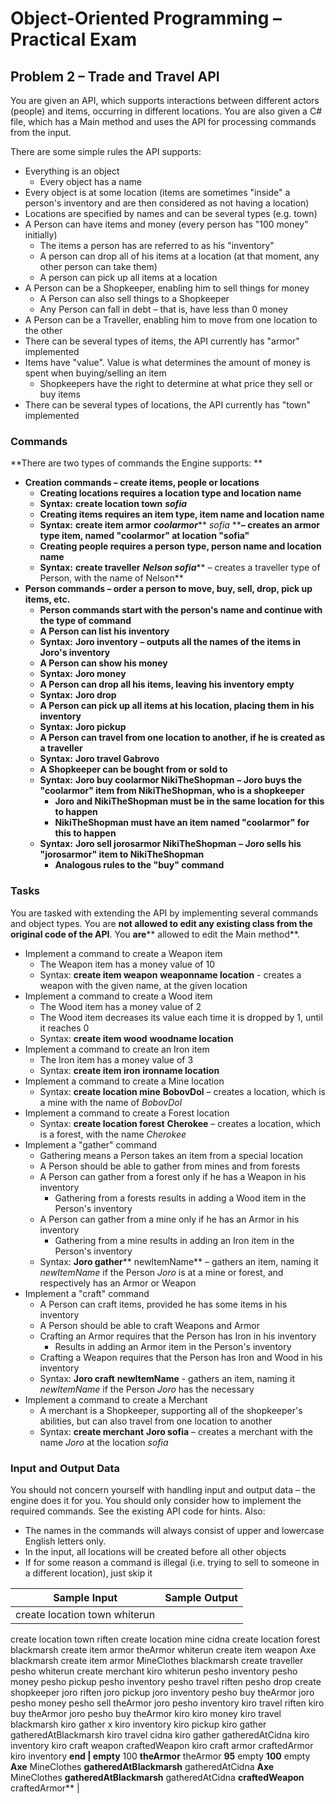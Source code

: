 # Object-Oriented Programming – Practical Exam

## Problem 2 – Trade and Travel API

You are given an API, which supports interactions between different actors (people) and items, occurring in different locations. You are also given a C# file, which has a Main method and uses the API for processing commands from the input.

There are some simple rules the API supports:

- Everything is an object
  - Every object has a name
- Every object is at some location (items are sometimes &quot;inside&quot; a person&#39;s inventory and are then considered as not having a location)
- Locations are specified by names and can be several types (e.g. town)
- A Person can have items and money (every person has &quot;100 money&quot; initially)
  - The items a person has are referred to as his &quot;inventory&quot;
  - A person can drop all of his items at a location (at that moment, any other person can take them)
  - A person can pick up all items at a location
- A Person can be a Shopkeeper, enabling him to sell things for money
  - A Person can also sell things to a Shopkeeper
  - Any Person can fall in debt – that is, have less than 0 money
- A Person can be a Traveller, enabling him to move from one location to the other
- There can be several types of items, the API currently has &quot;armor&quot; implemented
- Items have &quot;value&quot;. Value is what determines the amount of money is spent when buying/selling an item
  - Shopkeepers have the right to determine at what price they sell or buy items
- There can be  several types of locations, the API currently has &quot;town&quot; implemented

### Commands

**There are two types of commands the Engine supports:       **

- **Creation commands – create items, people or locations**
  - **Creating locations requires a location type and location name**
  - **Syntax:**  **create location town**  **_sofia_**
  - **Creating items requires an item type, item name and location name**
  - **Syntax:**  **create item armor**  **_coolarmor_**** _sofia_ ****– creates an armor type item, named &quot;coolarmor&quot; at location &quot;sofia&quot;**
  - **Creating people requires a person type, person name and location name**
  - **Syntax:**  **create traveller**  **_Nelson sofia_**** – creates a traveller type of Person, with the name of Nelson**
- **Person commands – order a person to move, buy, sell, drop, pick up items, etc.**
  - **Person commands start with the person&#39;s name and continue with the type of command**
  - **A Person can list his inventory**
  - **Syntax:**  **Joro inventory**  **– outputs all the names of the items in Joro&#39;s inventory**
  - **A Person can show his money**
  - **Syntax:**  **Joro money**
  - **A Person can drop all his items, leaving his inventory empty**
  - **Syntax:**  **Joro drop**
  - **A Person can pick up all items at his location, placing them in his inventory**
  - **Syntax:**  **Joro pickup**
  - **A Person can travel from one location to another, if he is created as a traveller**
  - **Syntax:**  **Joro travel Gabrovo**
  - **A Shopkeeper can be bought from or sold to**
  - **Syntax:**  **Joro buy coolarmor NikiTheShopman**  **– Joro buys the &quot;coolarmor&quot; item from NikiTheShopman, who is a shopkeeper**
    - **Joro and NikiTheShopman must be in the same location for this to happen**
    - **NikiTheShopman must have an item named &quot;coolarmor&quot; for this to happen**
  - **Syntax:**  **Joro sell jorosarmor NikiTheShopman**  **– Joro sells his &quot;jorosarmor&quot; item to NikiTheShopman**
    - **Analogous rules to the &quot;buy&quot; command**

### Tasks

You are tasked with extending the API by implementing several commands and object types. You are **not allowed to edit any existing class from the original code of the API**. You **are**** allowed to edit the Main method**.

- Implement a command to create a Weapon item
  - The Weapon item has a money value of 10
  - Syntax: **create item weapon**  **weaponname location**  - creates a weapon with the given name, at the given location
- Implement a command to create a Wood item
  - The Wood item has a money value of 2
  - The Wood item decreases its value each time it is dropped by 1, until it reaches 0
  - Syntax: **create item wood**  **woodname location**
- Implement a command to create an Iron item
  - The Iron item has a money value of 3
  - Syntax: **create item iron**  **ironname location**
- Implement a command to create a Mine location
  - Syntax: **create location mine**  **BobovDol** – creates a location, which is a mine with the name of _BobovDol_
- Implement a command to create a Forest location
  - Syntax: **create location forest**  **Cherokee** – creates a location, which is a forest, with the name _Cherokee_
- Implement a &quot;gather&quot; command
  - Gathering means a Person takes an item from a special location
  - A Person should be able to gather from mines and from forests
  - A Person can gather from a forest only if he has a Weapon in his inventory
    - Gathering from a forests results in adding a Wood item in the Person&#39;s inventory
  - A Person can gather from a mine only if he has an Armor in his inventory
    - Gathering from a mine results in adding an Iron item in the Person&#39;s inventory
  - Syntax: **Joro gather**** newItemName** – gathers an item, naming it _newItemName_ if the Person _Joro_ is at a mine or forest, and respectively has an Armor or Weapon
- Implement a &quot;craft&quot; command
  - A Person can craft items, provided he has some items in his inventory
  - A Person should be able to craft Weapons and Armor
  - Crafting an Armor requires that the Person has Iron in his inventory
    - Results in adding an Armor item in the Person&#39;s inventory
  - Crafting a Weapon requires that the Person has Iron and Wood in his inventory
  - Syntax: **Joro craft**  **newItemName** - gathers an item, naming it _newItemName_ if the Person _Joro_ has the necessary
- Implement a command to create a Merchant
  - A merchant is a Shopkeeper, supporting all of the shopkeeper&#39;s abilities, but can also travel from one location to another
  - Syntax: **create merchant**  **Joro sofia** – creates a merchant with the name _Joro_ at the location _sofia_

### Input and Output Data

You should not concern yourself with handling input and output data – the engine does it for you. You should only consider how to implement the required commands. See the existing API code for hints. Also:

- The names in the commands will always consist of upper and lowercase English letters only.
- In the input, all locations will be created before all other objects
- If for some reason a command is illegal (i.e. trying to sell to someone in a different location), just skip it

| Sample Input | Sample Output |
| --- | --- |
| create location town whiterun
create location town riften
create location mine cidna
create location forest blackmarsh 
create item armor theArmor whiterun
create item weapon Axe blackmarsh
create item armor MineClothes blackmarsh
create traveller pesho whiterun
create merchant kiro whiterun
pesho inventory
pesho money
pesho pickup
pesho inventory
pesho travel riften
pesho drop
create shopkeeper joro riften
joro pickup
joro inventory
pesho buy theArmor joro
pesho money
pesho sell theArmor joro
pesho inventory
kiro travel riften
kiro buy theArmor joro
pesho buy theArmor kiro
kiro money
kiro travel blackmarsh
kiro gather x
kiro inventory
kiro pickup
kiro gather gatheredAtBlackmarsh
kiro travel cidna
kiro gather gatheredAtCidna 
kiro inventory
kiro craft weapon craftedWeapon
kiro craft armor craftedArmor
kiro inventory ****end** | **empty**** 100 ****theArmor**** theArmor ****95**** empty ****100**** empty ****Axe**** MineClothes ****gatheredAtBlackmarsh**** gatheredAtCidna ****Axe**** MineClothes ****gatheredAtBlackmarsh**** gatheredAtCidna ****craftedWeapon**** craftedArmor** |
